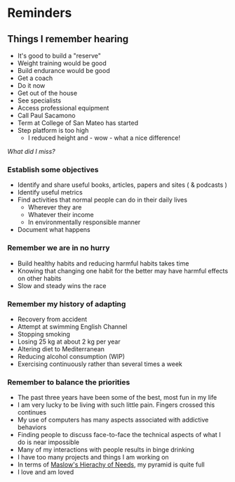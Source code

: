 # Reminders


## Things I remember hearing

* It's good to build a "reserve"
* Weight training would be good
* Build endurance would be good
* Get a coach
* Do it now
* Get out of the house
* See specialists
* Access professional equipment
* Call Paul Sacamono
* Term at College of San Mateo has started
* Step platform is too high
	* I reduced height and - wow - what a nice difference!

_What did I miss?_


### Establish some objectives

* Identify and share useful books, articles, papers and sites ( & podcasts )
* Identify useful metrics
* Find activities that normal people can do in their daily lives
	* Wherever they are
	* Whatever their income
	* In environmentally responsible manner
* Document what happens


### Remember we are in no hurry

* Build healthy habits and reducing harmful habits takes time
* Knowing that changing one habit for the better may have harmful effects on other habits
* Slow and steady wins the race


### Remember my history of adapting

* Recovery from accident
* Attempt at swimming English Channel
* Stopping smoking
* Losing 25 kg at about 2 kg per year
* Altering diet to Mediterranean
* Reducing alcohol consumption (WIP)
* Exercising continuously rather than several times a week

### Remember to balance the priorities

* The past three years have been some of the best, most fun in my life
* I am very lucky to be living with such little pain. Fingers crossed this continues
* My use of computers has many aspects associated with addictive behaviors
* Finding people to discuss face-to-face the technical aspects of what I do is near impossible
* Many of my interactions with people results in binge drinking
* I have too many projects and things I am working on
* In terms of [Maslow's Hierachy of Needs]( https://en.wikipedia.org/wiki/Maslow%27s_hierarchy_of_needs ), my pyramid is quite full
* I love and am loved
